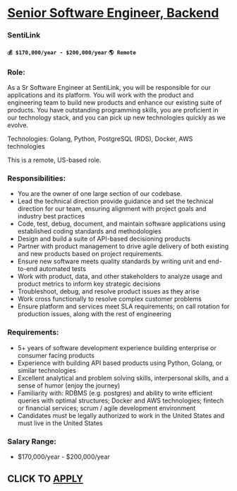 # [Senior Software Engineer, Backend](https://www.remotewlb.com/apply/senior-software-engineer-backend-119733)  
### SentiLink  
#### `💰 $170,000/year - $200,000/year` `🌎 Remote`  

### Role:

As a Sr Software Engineer at SentiLink, you will be responsible for our applications and its platform. You will work with the product and engineering team to build new products and enhance our existing suite of products. You have outstanding programming skills, you are proficient in our technology stack, and you can pick up new technologies quickly as we evolve.

Technologies: Golang, Python, PostgreSQL (RDS), Docker, AWS technologies

This is a remote, US-based role.

### Responsibilities:

  * You are the owner of one large section of our codebase.
  * Lead the technical direction provide guidance and set the technical direction for our team, ensuring alignment with project goals and industry best practices
  * Code, test, debug, document, and maintain software applications using established coding standards and methodologies
  * Design and build a suite of API-based decisioning products 
  * Partner with product management to drive agile delivery of both existing and new products based on project requirements.
  * Ensure new software meets quality standards by writing unit and end-to-end automated tests
  * Work with product, data, and other stakeholders to analyze usage and product metrics to inform key strategic decisions
  * Troubleshoot, debug, and resolve product issues as they arise
  * Work cross functionally to resolve complex customer problems
  * Ensure platform and services meet SLA requirements; on call rotation for production issues, along with the rest of engineering

### Requirements:

  * 5+ years of software development experience building enterprise or consumer facing products
  * Experience with building API based products using Python, Golang, or similar technologies
  * Excellent analytical and problem solving skills, interpersonal skills, and a sense of humor (enjoy the journey)
  * Familiarity with: RDBMS (e.g. postgres) and ability to write efficient queries with optimal structures; Docker and AWS technologies; fintech or financial services; scrum / agile development environment
  * Candidates must be legally authorized to work in the United States and must live in the United States

### Salary Range:

  * $170,000/year - $200,000/year

  
## CLICK TO [APPLY](https://www.remotewlb.com/apply/senior-software-engineer-backend-119733)

